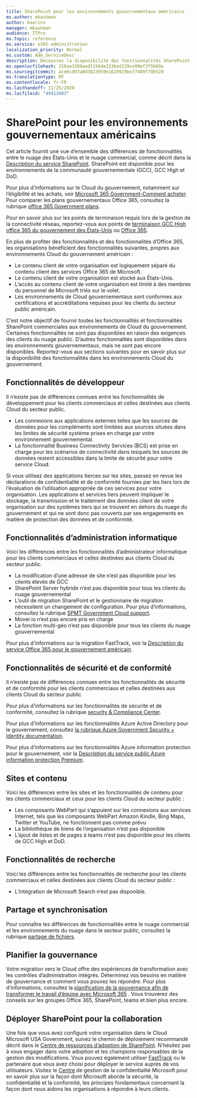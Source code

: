```yaml
---
title: SharePoint pour les environnements gouvernementaux américains
ms.author: mkashman
author: kaarins
manager: mkashman
audience: ITPro
ms.topic: reference
ms.service: o365-administration
localization_priority: Normal
ms.custom: Adm_ServiceDesc
description: Découvrez la disponibilité des fonctionnalités SharePoint pour les clients Cloud du gouvernement américain.
ms.openlocfilehash: 310aa1589aed1156de223bed229ce99ef2f5b69a
ms.sourcegitcommit: ace6cd97a0d3823959e1629929be77489f79b520
ms.translationtype: MT
ms.contentlocale: fr-FR
ms.lasthandoff: 11/25/2020
ms.locfileid: "49411603"
---
```

# <a name="sharepoint-for-us-government-environments"></a>SharePoint pour les environnements gouvernementaux américains

Cet article fournit une vue d’ensemble des différences de fonctionnalités entre le nuage des États-Unis et le nuage commercial, comme décrit dans la [Description du service SharePoint](/office365/servicedescriptions/sharepoint-online-service-description/sharepoint-online-service-description). SharePoint est disponible pour les environnements de la communauté gouvernementale (GCC), GCC High et DoD. 

Pour plus d’informations sur le Cloud du gouvernement, notamment sur l’éligibilité et les achats, voir [Microsoft 365 Government-Comment acheter](/office365/servicedescriptions/office-365-platform-service-description/office-365-us-government/microsoft-365-government-how-to-buy). Pour comparer les plans gouvernementaux Office 365, consultez la rubrique [office 365 Government plans](https://www.microsoft.com/microsoft-365/government/compare-office-365-government-plans?rtc=1#EligibilityRequirements).

Pour en savoir plus sur les points de terminaison requis lors de la gestion de la connectivité réseau, reportez-vous aux points de [terminaison GCC High office 365 du gouvernement des États-Unis](/office365/enterprise/office-365-u-s-government-gcc-high-endpoints#sharepoint-online-and-onedrive-for-business) ou [Office 365](/office365/enterprise/office-365-u-s-government-dod-endpoints#sharepoint-online-and-onedrive-for-business).

En plus de profiter des fonctionnalités et des fonctionnalités d’Office 365, les organisations bénéficient des fonctionnalités suivantes, propres aux environnements Cloud du gouvernement américain :

-   Le contenu client de votre organisation est logiquement séparé du contenu client des services Office 365 de Microsoft.
-   Le contenu client de votre organisation est stocké aux États-Unis.
-   L’accès au contenu client de votre organisation est limité à des membres du personnel de Microsoft triés sur le volet.
-   Les environnements de Cloud gouvernementaux sont conformes aux certifications et accréditations requises pour les clients du secteur public américain.

C’est notre objectif de fournir toutes les fonctionnalités et fonctionnalités SharePoint commerciales aux environnements de Cloud du gouvernement. Certaines fonctionnalités ne sont pas disponibles en raison des exigences des clients du nuage public. D’autres fonctionnalités sont disponibles dans les environnements gouvernementaux, mais ne sont pas encore disponibles. Reportez-vous aux sections suivantes pour en savoir plus sur la disponibilité des fonctionnalités dans les environnements Cloud du gouvernement.

## <a name="developer-features"></a>Fonctionnalités de développeur

Il n’existe pas de différences connues entre les fonctionnalités de développement pour les clients commerciaux et celles destinées aux clients Cloud du secteur public.

- Les connexions aux applications externes telles que les sources de données pour les compléments sont limitées aux sources situées dans les limites de sécurité système prises en charge par votre environnement gouvernemental.
- La fonctionnalité Business Connectivity Services (BCS) est prise en charge pour les scénarios de connectivité dans lesquels les sources de données restent accessibles dans la limite de sécurité pour votre service Cloud.

Si vous utilisez des applications tierces sur les sites, passez en revue les déclarations de confidentialité et de conformité fournies par les tiers lors de l’évaluation de l’utilisation appropriée de ces services pour votre organisation. Les applications et services tiers peuvent impliquer le stockage, la transmission et le traitement des données client de votre organisation sur des systèmes tiers qui se trouvent en dehors du nuage du gouvernement et qui ne sont donc pas couverts par ses engagements en matière de protection des données et de conformité. 

## <a name="it-admin-features"></a>Fonctionnalités d’administration informatique

Voici les différences entre les fonctionnalités d’administrateur informatique pour les clients commerciaux et celles destinées aux clients Cloud du secteur public.

- La modification d’une adresse de site n’est pas disponible pour les clients élevés de GCC
- SharePoint Server hybride n’est pas disponible pour tous les clients du nuage gouvernemental
- L’outil de migration SharePoint et le gestionnaire de migration nécessitent un changement de configuration. Pour plus d’informations, consultez la rubrique [SPMT Government Cloud support](/sharepointmigration/spmt-install-issues#government-cloud-support).
- Mover.io n’est pas encore pris en charge
- La fonction multi-géo n’est pas disponible pour tous les clients du nuage gouvernemental

Pour plus d’informations sur la migration FastTrack, voir la [Description du service Office 365 pour le gouvernement américain](/office365/servicedescriptions/office-365-platform-service-description/office-365-us-government/office-365-us-government#data-migrations-performed-by-fasttrack).

## <a name="security-and-compliance-features"></a>Fonctionnalités de sécurité et de conformité

Il n’existe pas de différences connues entre les fonctionnalités de sécurité et de conformité pour les clients commerciaux et celles destinées aux clients Cloud du secteur public.

Pour plus d’informations sur les fonctionnalités de sécurité et de conformité, consultez la rubrique [security & Compliance Center](https://docs.microsoft.com/office365/servicedescriptions/office-365-platform-service-description/office-365-securitycompliance-center).

Pour plus d’informations sur les fonctionnalités Azure Active Directory pour le gouvernement, consultez [la rubrique Azure Government Security + Identity documentation](/azure/azure-government/documentation-government-services-securityandidentity#azure-active-directory). 

Pour plus d’informations sur les fonctionnalités Azure information protection pour le gouvernement, voir la [Description du service public Azure information protection Premium](/enterprise-mobility-security/solutions/ems-aip-premium-govt-service-description). 

## <a name="sites-and-content"></a>Sites et contenu

Voici les différences entre les sites et les fonctionnalités de contenu pour les clients commerciaux et ceux pour les clients Cloud du secteur public :

- Les composants WebPart qui s’appuient sur les connexions aux services Internet, tels que les composants WebPart Amazon Kindle, Bing Maps, Twitter et YouTube, ne fonctionnent pas comme prévu
- La bibliothèque de biens de l’organisation n’est pas disponible
- L’ajout de listes et de pages à teams n’est pas disponible pour les clients de GCC High et DoD.

## <a name="search-features"></a>Fonctionnalités de recherche

Voici les différences entre les fonctionnalités de recherche pour les clients commerciaux et celles destinées aux clients Cloud du secteur public :

- L’intégration de Microsoft Search n’est pas disponible.

## <a name="sharing-and-sync"></a>Partage et synchronisation

Pour connaître les différences de fonctionnalités entre le nuage commercial et les environnements du nuage dans le secteur public, consultez la rubrique [partage de fichiers](/office365/servicedescriptions/office-365-platform-service-description/office-365-us-government/gcc-high-and-dod#file-sharing).

## <a name="plan-for-governance"></a>Planifier la gouvernance

Votre migration vers le Cloud offre des expériences de transformation avec les contrôles d’administration intégrés. Déterminez vos besoins en matière de gouvernance et comment vous pouvez les répondre. Pour plus d’informations, consultez la [planification de la gouvernance afin de transformer le travail d’équipe avec Microsoft 365](https://resources.techcommunity.microsoft.com/teamwork-governance/) . Vous trouverez des conseils sur les groupes Office 365, SharePoint, teams et bien plus encore.

## <a name="deploy-sharepoint-for-collaboration"></a>Déployer SharePoint pour la collaboration

Une fois que vous avez configuré votre organisation dans le Cloud Microsoft USA Government, suivez le chemin de déploiement recommandé décrit dans le [Centre de ressources d’adoption de SharePoint](https://resources.techcommunity.microsoft.com/resources/SharePoint-adoption/). N’hésitez pas à vous engager dans votre adoption et les champions responsables de la gestion des modifications.
Vous pouvez également utiliser [FastTrack](https://www.microsoft.com/fasttrack) ou le partenaire que vous avez choisi pour déployer le service auprès de vos utilisateurs.
Visitez le [Centre](https://www.microsoft.com/trust-center) de gestion de la confidentialité Microsoft pour en savoir plus sur la façon dont Microsoft aborde la sécurité, la confidentialité et la conformité, les principes fondamentaux concernant la façon dont nous aidons les organisations à répondre à leurs clients.
